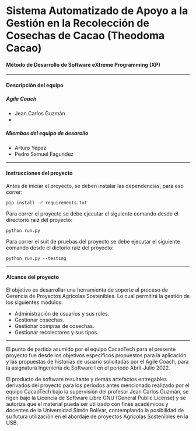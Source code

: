 # Sistema Automatizado de Apoyo a la Gestión en la Recolección de Cosechas de Cacao (Theodoma Cacao)

#### Método de Desarrollo de Software eXtreme Programming (XP)


---

#### Descripción del equipo

##### Agile Coach
- Jean Carlos Guzmán
- 
##### Miembos del equipo de desarollo
- Arturo Yépez
- Pedro Samuel Fagundez
---
#### Instrucciones del proyecto
Antes de iniciar el proyecto, se deben instalar las dependencias, para eso correr:

```
pip install -r requirements.txt
```

Para correr el proyecto se debe ejecutar el siguiente comando desde el directorio raiz del proyecto:

```
python run.py
```

Para correr el suit de pruebas del proyecto se debe ejecutar el siguiente comando desde el dictorio raiz del proyecto:

```
python run.py --testing
```
---
#### Alcance del proyecto

El objetivo es desarrollar una herramienta de soporte al proceso de Gerencia de Proyectos Agrícolas Sostenibles. Lo cual permitirá la gestión de los siguientes módulos:
- Administración de usuarios y sus roles.
- Gestionar cosechas.
- Gestionar compras de cosechas.
- Gestionar recolectores y sus tipos.

---
El punto de partida asumido por el equipo CacaoTech para el presente proyecto fue desde los objetivos específicos propuestos para la aplicación y las propuestas de historias de usuario solicitadas por el Agile Coach, para la asignatura Ingeniería de Software I en el periodo Abril-Julio 2022.

El producto de software resultante y demás artefactos entregables  derivados del proyecto para los períodos antes mencionado realizado por el equipo CacaoTech bajo la supervisión del profesor Jean Carlos Guzmán, se rigen bajo la Licencia de Software Libre GNU (General Public License) y se autoriza que el material pueda ser utilizado con fines académicos y docentes de la Universidad Simón Bolívar, contemplando la posibilidad de su futura utilización en el abordaje de proyectos Agrícolas Sostenibles en la USB.
